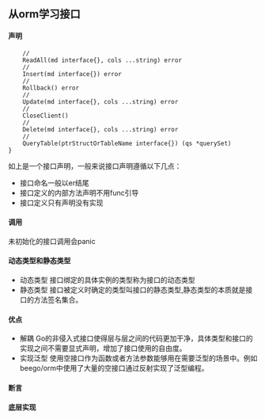 ## 从orm学习接口

#### 声明

```type Ormer interface {
	//
	ReadAll(md interface{}, cols ...string) error
	//
	Insert(md interface{}) error
	//
	Rollback() error
	//
	Update(md interface{}, cols ...string) error
	//
	CloseClient()
	//
	Delete(md interface{}, cols ...string) error
	//
	QueryTable(ptrStructOrTableName interface{}) (qs *querySet)
}
```
如上是一个接口声明，一般来说接口声明遵循以下几点：
* 接口命名一般以er结尾
* 接口定义的内部方法声明不用func引导
* 接口定义只有声明没有实现

#### 调用

未初始化的接口调用会panic

#### 动态类型和静态类型

* 动态类型
  接口绑定的具体实例的类型称为接口的动态类型
* 静态类型
  接口被定义时确定的类型叫接口的静态类型,静态类型的本质就是接口的方法签名集合。


#### 优点 

* 解耦 
  Go的非侵入式接口使得层与层之间的代码更加干净，具体类型和接口的实现之间不需要显式声明，增加了接口使用的自由度。
* 实现泛型
  使用空接口作为函数或者方法参数能够用在需要泛型的场景中。例如beego/orm中使用了大量的空接口通过反射实现了泛型编程。


#### 断言



#### 底层实现
